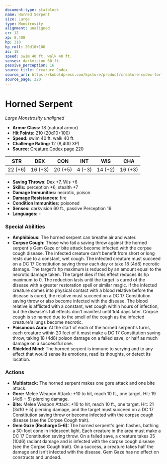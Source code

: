 ```yaml
---
document-type: statblock
name: Horned Serpent
size: Large
type: Monstrosity
alignment: unaligned
cr: 12
xp: 8,400
hp: 210
hp_roll: 20d10+100
ac: 18
speed: swim 40 ft. walk 40 ft.
senses: darkvision 60 ft. 
passive_perception: 16
source_title: Creature Codex
source_url: https://koboldpress.com/kpstore/product/creature-codex-for-5th-edition-dnd
source_page: 220
---
```


# Horned Serpent

*Large* *Monstrosity* *unaligned*

- **Armor Class:** 18 (natural armor)
- **Hit Points:** 210 (20d10+100)
- **Speed:** swim 40 ft. walk 40 ft.
- **Challenge Rating:** 12 (8,400 XP)
- **Source:** [Creature Codex](https://koboldpress.com/kpstore/product/creature-codex-for-5th-edition-dnd) page 220

| STR | DEX | CON | INT | WIS | CHA |
| --- | --- | --- | --- | --- | --- |
| 22 (+6) | 16 (+3) | 20 (+5) | 4 (-3) | 14 (+2) | 16 (+3) |

- **Saving Throws**: Dex +7, Wis +6
- **Skills:** perception +6, stealth +7
- **Damage Immunities:** necrotic, poison
- **Damage Resistances:** fire
- **Condition Immunities:** poisoned
- **Senses:** darkvision 60 ft., passive Perception 16
- **Languages:** -

### Special Abilities

- **Amphibious:** The horned serpent can breathe air and water.
- **Corpse Cough:** Those who fail a saving throw against the horned serpent's Gem Gaze or bite attack become infected with the corpse cough disease. The infected creature can't benefit from short or long rests due to a constant, wet cough. The infected creature must succeed on a DC 17 Constitution saving throw each day or take 18 (4d8) necrotic damage. The target's hp maximum is reduced by an amount equal to the necrotic damage taken. The target dies if this effect reduces its hp maximum to 0. The reduction lasts until the target is cured of the disease with a greater restoration spell or similar magic. If the infected creature comes into physical contact with a blood relative before the disease is cured, the relative must succeed on a DC 17 Constitution saving throw or also become infected with the disease. The blood relative is afflicted with a constant, wet cough within hours of infection, but the disease's full effects don't manifest until 1d4 days later. Corpse cough is so named due to the smell of the cough as the infected creature's lungs become necrotic.
- **Poisonous Aura:** At the start of each of the horned serpent's turns, each creature within 20 feet of it must make a DC 17 Constitution saving throw, taking 18 (4d8) poison damage on a failed save, or half as much damage on a successful one.
- **Shielded Mind:** The horned serpent is immune to scrying and to any effect that would sense its emotions, read its thoughts, or detect its location.

### Actions

- **Multiattack:** The horned serpent makes one gore attack and one bite attack.
- **Gore:** Melee Weapon Attack: +10 to hit, reach 10 ft., one target. Hit: 19 (4d6 + 5) piercing damage.
- **Bite:** Melee Weapon Attack: +10 to hit, reach 10 ft., one target. Hit: 21 (3d10 + 5) piercing damage, and the target must succeed on a DC 17 Constitution saving throw or become infected with the corpse cough disease (see the Corpse Cough trait).
- **Gem Gaze (Recharge 5-6):** The horned serpent's gem flashes, bathing a 30-foot cone in iridescent light. Each creature in the area must make a DC 17 Constitution saving throw. On a failed save, a creature takes 35 (10d6) radiant damage and is infected with the corpse cough disease (see the Corpse Cough trait). On a success, a creature takes half the damage and isn't infected with the disease. Gem Gaze has no effect on constructs and undead.
